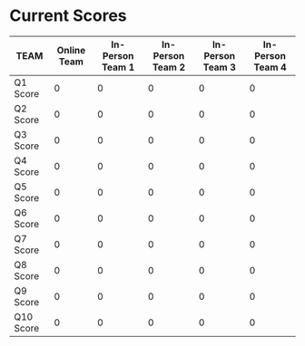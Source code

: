 # Current Scores


TEAM     | Online Team | In-Person Team 1 | In-Person Team 2 |  In-Person Team 3  |  In-Person Team 4  |
-------- | ----------- | ---------------- | ---------------- | ------------------ | ------------------ |
Q1 Score |0            |0                 |0                 |0                   |0                   |
Q2 Score |0            |0                 |0                 |0                   |0                   |
Q3 Score |0            |0                 |0                 |0                   |0                   |
Q4 Score |0            |0                 |0                 |0                   |0                   |
Q5 Score |0            |0                 |0                 |0                   |0                   |
Q6 Score |0            |0                 |0                 |0                   |0                   |
Q7 Score |0            |0                 |0                 |0                   |0                   |
Q8 Score |0            |0                 |0                 |0                   |0                   |
Q9 Score |0            |0                 |0                 |0                   |0                   |
Q10 Score |0           |0                 |0                 |0                   |0                   |